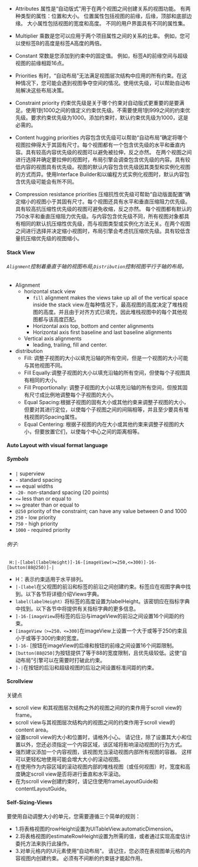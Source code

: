 - Attributes
属性是“自动版式”用于在两个视图之间创建关系的视图功能。 有两种类型的属性：位置和大小。 位置属性包括视图的前缘，后缘，顶部和底部边缘。 大小属性包括视图的宽度和高度。 不同的用户界面具有不同的属性集。
- Multiplier
乘数是您可以应用于两个项目属性之间的关系的比率。 例如，您可以使标签B的高度是标签A高度的两倍。
- Constant
常数是您添加到约束中的固定值。 例如，标签A的前缘空间与超级视图的前缘相距16点。
- Priorities
有时，“自动布局”无法满足视图层次结构中应用的所有约束。在这种情况下，您可能会遇到视图争夺空间的情况。使用优先级，可以帮助自动布局解决这些布局决策。
- Constraint priority
约束优先级是关于哪个约束对自动版式更重要的是要满足。使用1到1000之间的值定义约束优先级。不需要使用1到999之间的约束优先级。要求约束优先级为1000。添加约束时，默认约束优先级为1000，这是必需的。
- Content hugging priorities
内容包含优先级可以帮助“自动布局”确定将哪个视图拉伸得大于其固有尺寸。每个视图都有一个包含优先级的水平和垂直内容。具有较高内容优先级的视图可以避免被拉伸，反之亦然。
在两个视图之间进行选择并确定要拉伸的视图时，布局引擎会调查包含优先级的内容。具有较低内容的视图具有优先级。视图的默认内容包含优先级因其类型和实例化视图的方式而异。使用Interface Builder和以编程方式实例化视图时，默认内容包含优先级可能会有所不同。

- Compression resistance priorities
压缩抗性优先级可帮助“自动版面配置”确定缩小的视图小于其固有尺寸。每个视图还具有水平和垂直压缩阻力优先级。具有较高抗压缩性优先级的视图可避免收缩，反之亦然。
每个视图都有默认的750水平和垂直压缩阻力优先级。与内容包含优先级不同，所有视图对象都具有相同的默认抗压缩性优先级，而与视图类型或实例化方法无关。在两个视图之间进行选择并决定缩小视图时，布局引擎会考虑抗压缩优先级。具有较低含量抗压缩优先级的视图缩小。


#### Stack View
###### `Alignment`控制着垂直于轴的视图布局,`Distribution`控制视图平行于轴的布局。

- Alignment 
	-  horizontal stack view
		-  `fill` alignment makes the views take up all of the vertical space inside the stack view.在每种情况下，最高视图的高度决定了堆栈视图的高度。并且由于对齐方式已填充，因此堆栈视图中的每个其他视图都与该高度匹配。
		-  Horizontal axis top, bottom and center alignments
		-  Horizontal axis first baseline and last baseline alignments
	-  Vertical axis alignments
		- leading, trailing, fill and center.
- distribution
	-  Fill: 调整子视图的大小以填充沿轴的所有空间，但是一个视图的大小可能与其他视图不同。
	-  Fill Equally:调整子视图的大小以填充沿轴的所有空间，但使每个子视图具有相同的大小。
	-  Fill Proportionally: 调整子视图的大小以填充沿轴的所有空间，但按其固有尺寸成比例地调整每个子视图的大小。
	-  Equal Spacing:根据子视图的固有大小或其他约束来调整子视图的大小，但要对其进行定位，以使每个子视图之间的间隔相等，并且至少要具有堆栈视图的Spacing属性。
	-  Equal Centering: 根据子视图的内在大小或其他约束来调整子视图的大小，但要放置它们，以使每个中心之间的距离相等。
	
#### Auto Layout with visual format language
##### Symbols
- `|` superview
- `-` standard spacing
-  `==` equal widths
-  `-20-` non-standard spacing (20 points)
-  `<=` less than or equal to
-  `>=` greater than or equal to
-  `@250` priority of the constraint; can have any value between 0 and 1000
- `250` - low priority
-  `750` - high priority
-  `1000` - required priority
###### 例子:
` H:|-[label(labelHeight)]-16-[imageView(>=250,<=300)]-16- [button(88@250)]-|`

- H：表示约束适用于水平排列。
- `|-[label`在父视图的前沿和标签的前沿之间创建约束。标签应在视图字典中找到。以下各节将详细介绍Views字典。
- `label(labelHeight）`将标签的高度设置为labelHeight。该密钥应在指标字典中找到。以下各节中将提供有关指标字典的更多信息。
- `]-16-[imageView`将标签的后沿与imageView的前沿之间设置16个间距的约束。
- `[imageView（>=250，<=300]`在imageView上设置一个大于或等于250约束且小于或等于300约束的宽度。
- `]-16-` [按钮在imageView的后缘和按钮的前缘之间设置16个间距限制。
- `[button(88@250]`为按钮提供了等于88的宽度限制，且优先级较低。这使“自动布局”引擎可以在需要时打破此约束。
- `]-|`在按钮的后沿和超级视图的后沿之间设置标准间距的约束。

#### Scrollview
关键点

- scroll view 和其视图层次结构之外的视图之间的约束作用于scroll view的frame。
- scroll view与其视图层次结构内的视图之间的约束作用于scroll view的content area。
- 设置scroll view的大小和位置时，请格外小心。 请记住，除了设置其大小和位置以外，您还必须指定一个内容区域，该区域将影响滚动视图的行为方式。
- 强烈建议添加一个内容视图，该视图充当滚动视图内部所有视图的容器。 这样可以更轻松地使用可能会增大大小的滚动视图。
- 在使用作为内容区域的滚动视图内部的堆栈视图（或任何视图）时，宽度和高度确定scroll view是否将进行垂直和水平滚动。
- 在为scroll view创建约束时，请记住使用frameLayoutGuide和contentLayoutGuide。

#### Self-Sizing-Views

要使用自动调整大小的单元，您需要遵循三个简单的规则：

- 1.将表格视图的rowHeight设置为UITableView.automaticDimension。
- 2.将表格视图的estimateRowHeight设置为所需的值，或者通过实现高度估计委托方法来执行此操作。
- 3.对单元格内的UI元素使用“自动布局”。 请记住，您必须在表视图单元格的内容视图内创建约束。 必须有不间断的约束链才能起作用。




























